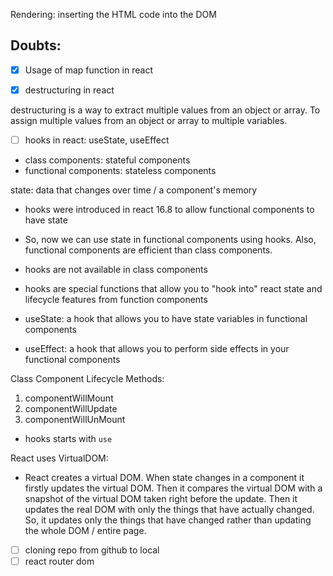 Rendering: inserting the HTML code into the DOM

## Doubts:

- [x] Usage of map function in react

- [x] destructuring in react

destructuring is a way to extract multiple values from an object or array. To assign multiple values from an object or array to multiple variables.

- [ ] hooks in react: useState, useEffect

- class components: stateful components
- functional components: stateless components

state: data that changes over time / a component's memory

- hooks were introduced in react 16.8 to allow functional components to have state

- So, now we can use state in functional components using hooks. Also, functional components are efficient than class components.

- hooks are not available in class components
- hooks are special functions that allow you to "hook into" react state and lifecycle features from function components

- useState: a hook that allows you to have state variables in functional components

- useEffect: a hook that allows you to perform side effects in your functional components

Class Component Lifecycle Methods:

1. componentWillMount
2. componentWillUpdate
3. componentWillUnMount

- hooks starts with `use`

React uses VirtualDOM:

- React creates a virtual DOM. When state changes in a component it firstly updates the virtual DOM. Then it compares the virtual DOM with a snapshot of the virtual DOM taken right before the update. Then it updates the real DOM with only the things that have actually changed. So, it updates only the things that have changed rather than updating the whole DOM / entire page.

- [ ] cloning repo from github to local
- [ ] react router dom
